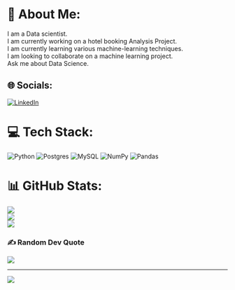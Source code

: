 # 💫 About Me:
I am a Data scientist.<br>I am currently working on a hotel booking Analysis Project.<br>I am currently learning various machine-learning techniques.<br>I am looking to collaborate on a machine learning project.<br>Ask me about Data Science.


## 🌐 Socials:
[![LinkedIn](https://img.shields.io/badge/LinkedIn-%230077B5.svg?logo=linkedin&logoColor=white)](https://linkedin.com/in/linkedin.com/in/kratika-jawariya-692161205) 

# 💻 Tech Stack:
![Python](https://img.shields.io/badge/python-3670A0?style=for-the-badge&logo=python&logoColor=ffdd54) ![Postgres](https://img.shields.io/badge/postgres-%23316192.svg?style=for-the-badge&logo=postgresql&logoColor=white) ![MySQL](https://img.shields.io/badge/mysql-%2300f.svg?style=for-the-badge&logo=mysql&logoColor=white) ![NumPy](https://img.shields.io/badge/numpy-%23013243.svg?style=for-the-badge&logo=numpy&logoColor=white) ![Pandas](https://img.shields.io/badge/pandas-%23150458.svg?style=for-the-badge&logo=pandas&logoColor=white)
# 📊 GitHub Stats:
![](https://github-readme-stats.vercel.app/api?username=kratikajawariya28&theme=dark&hide_border=false&include_all_commits=false&count_private=false)<br/>
![](https://github-readme-streak-stats.herokuapp.com/?user=kratikajawariya28&theme=dark&hide_border=false)<br/>
![](https://github-readme-stats.vercel.app/api/top-langs/?username=kratikajawariya28&theme=dark&hide_border=false&include_all_commits=false&count_private=false&layout=compact)

### ✍️ Random Dev Quote
![](https://quotes-github-readme.vercel.app/api?type=horizontal&theme=radical)

---
[![](https://visitcount.itsvg.in/api?id=kratikajawariya28&icon=0&color=0)](https://visitcount.itsvg.in)

<!-- Proudly created with GPRM ( https://gprm.itsvg.in ) -->
